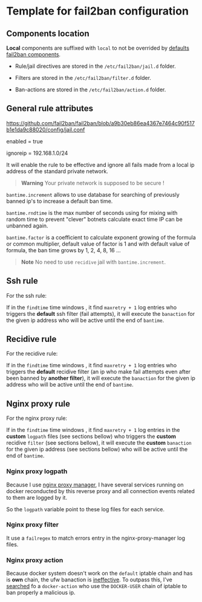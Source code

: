 # Template for fail2ban configuration

## Components location

**Local** components are suffixed with `local` to not be overrided by [defaults fail2ban components](https://manpages.debian.org/stable/fail2ban/jail.conf.5.en.html#CONFIGURATION_FILES_FORMAT).

- Rule/jail directives are stored in the `/etc/fail2ban/jail.d` folder.

- Filters are stored in the `/etc/fail2ban/filter.d` folder.

- Ban-actions are stored in the `/etc/fail2ban/action.d` folder.

## General rule attributes

<https://github.com/fail2ban/fail2ban/blob/a9b30eb86ea4367e7464c90f517b1e1da9c88020/config/jail.conf>

enabled = true

ignoreip = 192.168.1.0/24

It will enable the rule to be effective and ignore all fails made from a local ip address of the standard private network.

> **Warning**
> Your private network is supposed to be secure !

`bantime.increment` allows to use database for searching of previously banned ip's to increase a default ban time.

`bantime.rndtime` is the max number of seconds using for mixing with random time to prevent "clever"
botnets calculate exact time IP can be unbanned again.

`bantime.factor` is a coefficient to calculate exponent growing of the formula or common multiplier,
 default value of factor is 1 and with default value of formula, the ban time
 grows by 1, 2, 4, 8, 16 ...

> **Note**
> No need to use `recidive` jail with `bantime.increment`.

## Ssh rule

For the ssh rule:

If in the `findtime` time windows , it find `maxretry + 1` log entries who triggers the **default** ssh filter (fail attempts), it will execute the `banaction` for the given ip address who will be active until the end of `bantime`.

## Recidive rule

For the recidive rule:

If in the `findtime` time windows , it find `maxretry + 1` log entries who triggers the **default** recidive filter (an ip who make fail attempts even after been banned by **another filter**), it will execute the `banaction` for the given ip address who will be active until the end of `bantime`.

## Nginx proxy rule

For the nginx proxy rule:

If in the `findtime` time windows , it find `maxretry + 1` log entries in the **custom** `logpath` files (see sections bellow) who triggers the **custom** recidive `filter` (see sections bellow), it will execute the **custom** `banaction` for the given ip address (see sections bellow) who will be active until the end of `bantime`.

### Nginx proxy logpath

Because I use [nginx proxy manager](https://nginxproxymanager.com/), I have several services running on docker reconducted by this reverse proxy and all connection events related to them are logged by it.

So the `logpath` variable point to these log files for each service.

### Nginx proxy filter

It use a `failregex` to match errors entry in the nginx-proxy-manager log files.

### Nginx proxy action

Because docker system doesn't work on the `default` iptable chain and has is **own** chain, the ufw banaction is [ineffective](https://docs.docker.com/network/iptables/#add-iptables-policies-before-dockers-rules).
To outpass this, I've [searched](https://blog.lrvt.de/fail2ban-with-nginx-proxy-manager/) fo a `docker-action` who use the `DOCKER-USER` chain of iptable to ban properly a malicious ip.
